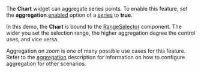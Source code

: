 The **Chart** widget can aggregate series points. To enable this feature, set the **aggregation**.[enabled](/Documentation/ApiReference/Data_Visualization_Widgets/dxChart/Configuration/series/aggregation/#enabled) option of a [series](/Documentation/ApiReference/Data_Visualization_Widgets/dxChart/Configuration/series/) to **true**. 

In this demo, the **Chart** is bound to the [RangeSelector](/Documentation/ApiReference/Data_Visualization_Widgets/dxRangeSelector/) component. The wider you set the selection range, the higher aggregation degree the control uses, and vice versa.

Aggregation on zoom is one of many possible use cases for this feature. Refer to the [aggregation](/Documentation/ApiReference/Data_Visualization_Widgets/dxChart/Configuration/series/aggregation/) description for information on how to configure aggregation for other scenarios.
